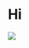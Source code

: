 # Hi

![](https://cdn.discordapp.com/attachments/452537182247190558/736004962148024320/unknown.png)
